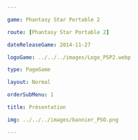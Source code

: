```yaml
---

game: Phantasy Star Portable 2

route: [Phantasy Star Portable 2]

dateReleaseGame: 2014-11-27

logoGame: ../../../images/Logo_PSP2.webp

type: PageGame

layout: Normal

orderSubMenu: 1

title: Présentation

img: ../../../images/bannier_PSO.png

---
```

